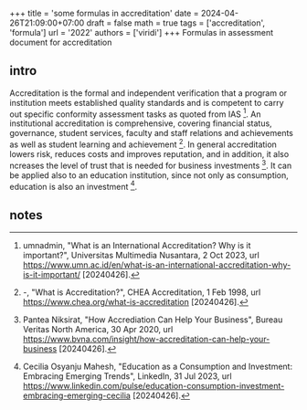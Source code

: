 +++
title = 'some formulas in accreditation'
date = 2024-04-26T21:09:00+07:00
draft = false
math = true
tags = ['accreditation', 'formula']
url = '2022'
authors = ['viridi']
+++
Formulas in assessment document for accreditation <!--more-->


## intro
Accreditation is the formal and independent verification that a program or institution meets established quality standards and is competent to carry out specific conformity assessment tasks as quoted from IAS [^umnadmin_2023]. An institutional accreditation is comprehensive, covering financial status, governance, student services, faculty and staff relations and achievements as well as student learning and achievement [^chea_1998]. In general accreditation lowers risk, reduces costs and improves reputation, and in addition, it also ncreases the level of trust that is needed for business investments [^niksirat_2020]. It can be applied also to an education institution, since not only as consumption, education is also an investment [^mahes_2023].


## notes
[^chea_1998]: -, "What is Accreditation?", CHEA Accreditation, 1 Feb 1998, url https://www.chea.org/what-is-accreditation [20240426].
[^mahes_2023]: Cecilia Osyanju Mahesh, "Education as a Consumption and Investment: Embracing Emerging Trends", LinkedIn, 31 Jul 2023, url https://www.linkedin.com/pulse/education-consumption-investment-embracing-emerging-cecilia [20240426].
[^niksirat_2020]: Pantea Niksirat, "How Accrediation Can Help Your Business", Bureau Veritas North America, 30 Apr 2020, url https://www.bvna.com/insight/how-accreditation-can-help-your-business [20240426].
[^umnadmin_2023]: umnadmin, "What is an International Accreditation? Why is it important?", Universitas Multimedia Nusantara, 2 Oct 2023, url https://www.umn.ac.id/en/what-is-an-international-accreditation-why-is-it-important/ [20240426].
